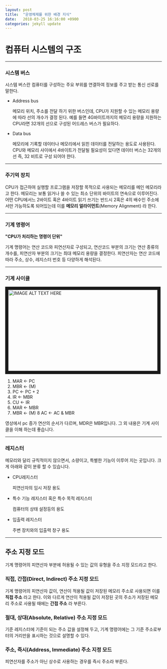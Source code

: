 ```yaml
---
layout: post
title:  "운영체제를 위한 배경 지식"
date:   2018-03-25 16:16:00 +0900
categories: jekyll update
---
```


# 컴퓨터 시스템의 구조

---
### 시스템 버스

  시스템 버스란 컴퓨터를 구성하는 주요 부위를 연결하여 정보를 주고 받는 통신 선로를 말한다.

  * Address bus

    메모리 위치, 주소를 전달 하기 위한 버스인데, CPU가 지원할 수 있는 메모리 용량에 따라 선의 개수가 결정 된다. 예를 들면 4G바이트까지의 메모리 용량을 지원하는 CPU라면 32개의 선으로 구성된 어드레스 버스가 필요하다.

  * Data bus

    메모리에 기록할 데이터나 메모리에서 읽힌 데이터를 전달하는 용도로 사용된다. CPU와 메모리 사이에서 4바이트가 전달될 필요성이 있다면 데이터 버스는 32개의 선 즉, 32 비트로 구성 되어야 한다.

---
### 주기억 장치

  CPU가 접근하여 실행할 프로그램을 저장할 목적으로 사용되는 메모리를 메인 메모리라고 한다. 메모리는 보통 읽거나 쓸 수 있는 최소 단위의 바이트의 연속으로 이루어진다. 어떤 CPU에서느 2바이트 혹은 4바이트 읽기 쓰기는 반드시 2혹은 4의 배수인 주소에서만 가능하도록 되어있는데 이를 **메모리 얼라이먼트**(Memory Alignment) 라 한다.

---
### 기계 명령어

**"CPU가 처리하는 명령어 단위"**

기계 명령어는 연산 코드와 피연산자로 구성되고, 연산코드 부분의 크기는 연산 종류의 개수를, 피연산자 부분의 크기는 최대 메모리 용량을 결정한다. 피연산자는 연산 코드에 따라 주소, 상수, 레지스터 번호 등 다양하게 해석된다.

---
### 기계 사이클

<a href="https://www.youtube.com/watch?v=04UGopESS6A
" target="_blank"><img src="https://cdn.namuwikiusercontent.com/s/2f6b5ff3dc4e888c464dcbfe94696390cdb6fb2e86e65b030d049b2187e1938af34dbce6194062d8845ae7b52b8ed79cfea7db6ae3e9f20afbf84a20672189c9c5c49cca6ad124172869af5d9d969127?e=1525742188&k=dPIdK4D0szOvcFkt02DG8g"
alt="IMAGE ALT TEXT HERE" width="480" height="260" border="10" /></a>

1. MAR <- PC
2. MBR <- (M)
3. PC <- PC + 2
4. IR <- MBR
5. CU <- IR
6. MAR <- MBR
7. MBR <- (M)
8 AC <- AC & MBR

영상에서 pc 증가 연산의 순서가 다르며, MDR은 MBR입니다. 그 외 내용은 기계 사이클을 이해 하는데 좋습니다.

---
### 레지스터

  메모리와 달리 규칙적이지 않으면서, 소량이고, 특별한 기능이 이루어 지는 곳입니다. 크게 아래와 같이 분류 할 수 있습니다.
  * CPU레지스터

    피연산자의 임시 저장 용도

  * 특수 기능 레지스터 혹은 특수 목적 레지스터

    컴퓨터의 상태 설정등의 용도

  * 입출력 레지스터

    주변 장치와의 입출력 창구 용도

---
## 주소 지정 모드
  기계 명령어의 피연산자 부분에 허용될 수 있는 값의 유형을 주소 지정 모드라고 한다.

### 직접, 간접(Direct, Indirect) 주소 지정 모드

  기계 명령어의 피연산자 값이, 연산이 적용될 값이 저장된 메모리 주소로 사용되면 이를 **직접 주소** 라고 한다.
  이와 다르게 연산이 적용될 값이 저장된 곳의 주소가 저장된 메모리 주소로 사용될 때에는 **간접 주소** 라 부른다.

### 절대, 상대(Absolute, Relative) 주소 지정 모드

  기준 레지스터에 기준이 되는 주소 값을 설정해 두고, 기계 명령어에는 그 기준 주소로부터의 거리만을 표시하는 것으로 설명할 수 있다.

### 주소, 즉시(Address, Immediate) 주소 지정 모드

  피연산자를 주소가 아닌 상수로 사용하는 경우를 즉시 주소라 부른다.
